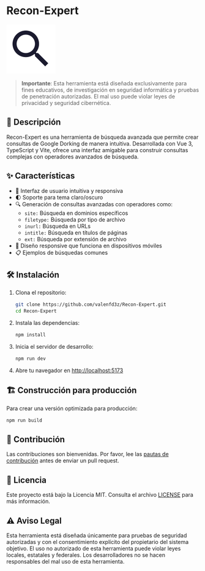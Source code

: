 # Recon-Expert

![Logo](/public/lupa-logo.svg)

> **Importante**: Esta herramienta está diseñada exclusivamente para fines educativos, de investigación en seguridad informática y pruebas de penetración autorizadas. El mal uso puede violar leyes de privacidad y seguridad cibernética.

## 🚀 Descripción

Recon-Expert es una herramienta de búsqueda avanzada que permite crear consultas de Google Dorking de manera intuitiva. Desarrollada con Vue 3, TypeScript y Vite, ofrece una interfaz amigable para construir consultas complejas con operadores avanzados de búsqueda.

## ✨ Características

- 🎨 Interfaz de usuario intuitiva y responsiva
- 🌓 Soporte para tema claro/oscuro
- 🔍 Generación de consultas avanzadas con operadores como:
  - `site:` Búsqueda en dominios específicos
  - `filetype:` Búsqueda por tipo de archivo
  - `inurl:` Búsqueda en URLs
  - `intitle:` Búsqueda en títulos de páginas
  - `ext:` Búsqueda por extensión de archivo
- 📱 Diseño responsive que funciona en dispositivos móviles
- 📋 Ejemplos de búsquedas comunes

## 🛠️ Instalación

1. Clona el repositorio:
   ```bash
   git clone https://github.com/valenfd3z/Recon-Expert.git
   cd Recon-Expert
   ```

2. Instala las dependencias:
   ```bash
   npm install
   ```

3. Inicia el servidor de desarrollo:
   ```bash
   npm run dev
   ```

4. Abre tu navegador en [http://localhost:5173](http://localhost:5173)

## 🏗️ Construcción para producción

Para crear una versión optimizada para producción:

```bash
npm run build
```

## 🤝 Contribución

Las contribuciones son bienvenidas. Por favor, lee las [pautas de contribución](CONTRIBUTING.md) antes de enviar un pull request.

## 📄 Licencia

Este proyecto está bajo la Licencia MIT. Consulta el archivo [LICENSE](LICENSE) para más información.

## ⚠️ Aviso Legal

Esta herramienta está diseñada únicamente para pruebas de seguridad autorizadas y con el consentimiento explícito del propietario del sistema objetivo. El uso no autorizado de esta herramienta puede violar leyes locales, estatales y federales. Los desarrolladores no se hacen responsables del mal uso de esta herramienta.
